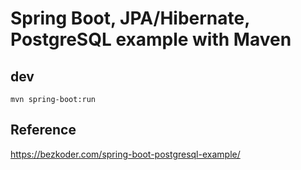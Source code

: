 # Spring Boot, JPA/Hibernate, PostgreSQL example with Maven

## dev
```shell
mvn spring-boot:run
```

## Reference
https://bezkoder.com/spring-boot-postgresql-example/